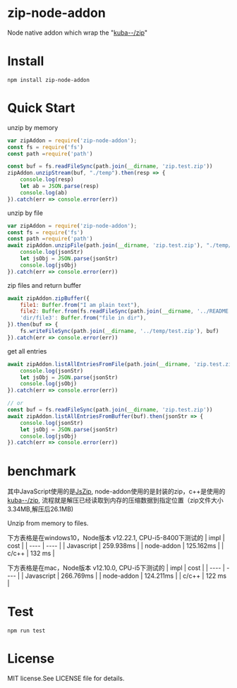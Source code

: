 # zip-node-addon
Node native addon which wrap the "[kuba--/zip](https://github.com/kuba--/zip)"

# Install
`npm install zip-node-addon`

# Quick Start
unzip by memory
```js
var zipAddon = require('zip-node-addon');
const fs = require('fs')
const path =require('path')

const buf = fs.readFileSync(path.join(__dirname, 'zip.test.zip'))
zipAddon.unzipStream(buf, "./temp").then(resp => {
    console.log(resp)
    let ab = JSON.parse(resp)
    console.log(ab)
}).catch(err => console.error(err))
```

unzip by file
```js
var zipAddon = require('zip-node-addon');
const fs = require('fs')
const path =require('path')
await zipAddon.unzipFile(path.join(__dirname, 'zip.test.zip'), "./temp/unzipFile").then(jsonStr => {
    console.log(jsonStr)
    let jsObj = JSON.parse(jsonStr)
    console.log(jsObj)
}).catch(err => console.error(err))
```

zip files and return buffer
```js
await zipAddon.zipBuffer({
    file1: Buffer.from("I am plain text"),
    file2: Buffer.from(fs.readFileSync(path.join(__dirname, '../README.md'))),
    'dir/file3': Buffer.from("file in dir"),
}).then(buf => {
    fs.writeFileSync(path.join(__dirname, '../temp/test.zip'), buf)
}).catch(err => console.error(err))
```

get all entries
```js
await zipAddon.listAllEntriesFromFile(path.join(__dirname, 'zip.test.zip')).then(jsonStr => {
    console.log(jsonStr)
    let jsObj = JSON.parse(jsonStr)
    console.log(jsObj)
}).catch(err => console.error(err))

// or
const buf = fs.readFileSync(path.join(__dirname, 'zip.test.zip'))
await zipAddon.listAllEntriesFromBuffer(buf).then(jsonStr => {
    console.log(jsonStr)
    let jsObj = JSON.parse(jsonStr)
    console.log(jsObj)
}).catch(err => console.error(err))
```

# benchmark
其中JavaScript使用的是[JsZip](https://github.com/Stuk/jszip), node-addon使用的是封装的zip，c++是使用的[kuba--/zip](https://github.com/kuba--/zip), 流程就是解压已经读取到内存的压缩数据到指定位置（zip文件大小3.34MB,解压后26.1MB)

Unzip from memory to files.

下方表格是在windows10，Node版本 v12.22.1, CPU-i5-8400下测试的
|   impl  | cost  |
|  ----  | ----  |
| Javascript  | 259.938ms |
| node-addon  | 125.162ms |
| c/c++  | 132 ms |


下方表格是在mac，Node版本 v12.10.0, CPU-i5下测试的
|   impl  | cost  |
|  ----  | ----  |
| Javascript  | 266.769ms |
| node-addon  | 124.211ms |
| c/c++  | 122 ms |

# Test
`npm run test`


# License
MIT license.See LICENSE file for details.
